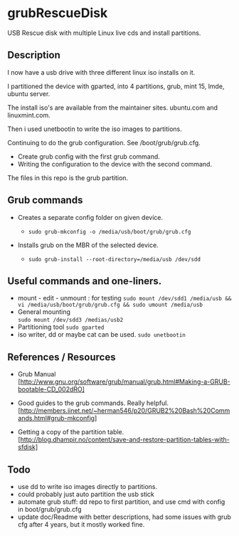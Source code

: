 grubRescueDisk
==============

USB Rescue disk with multiple Linux live cds and install partitions. 

## Description
I now have a usb drive with three different linux iso installs on it. 

I partitioned the device with gparted, into 4 partitions, grub, mint 15, lmde,
ubuntu server. 

The install iso's are available from the maintainer sites. ubuntu.com and
linuxmint.com. 

Then i used unetbootin to write the iso images to partitions. 

Continuing to do the grub configuration. See /boot/grub/grub.cfg.
* Create grub config with the first grub command.
* Writing the configuration to the device with the second command. 

The files in this repo is the grub partition. 

## Grub commands
* Creates a separate config folder on given device. 
	* `sudo grub-mkconfig -o /media/usb/boot/grub/grub.cfg`

* Installs grub on the MBR of the selected device. 
	* `sudo grub-install --root-directory=/media/usb /dev/sdd`

## Useful commands and one-liners.
* mount - edit - unmount : for testing
  `sudo mount /dev/sdd1 /media/usb && vi /media/usb/boot/grub/grub.cfg && sudo umount /media/usb`
* General mounting  
 `sudo mount /dev/sdd3 /medias/usb2`
* Partitioning tool
 `sudo gparted`
* iso writer, dd or maybe cat can be used.
 `sudo unetbootin`

## References / Resources
* Grub Manual
[http://www.gnu.org/software/grub/manual/grub.html#Making-a-GRUB-bootable-CD_002dRO]

* Good guides to the grub commands. Really helpful. 
[http://members.iinet.net/~herman546/p20/GRUB2%20Bash%20Commands.html#grub-mkconfig]

* Getting a copy of the partition table. 
[http://blog.dhampir.no/content/save-and-restore-partition-tables-with-sfdisk]

## Todo
* use dd to write iso images directly to partitions. 
* could probably just auto partition the usb stick
* automate grub stuff: dd repo to first partition, and use cmd with config in
  boot/grub/grub.cfg 
* update doc/Readme with better descriptions, had some issues with grub cfg
  after 4 years, but it mostly worked fine.
